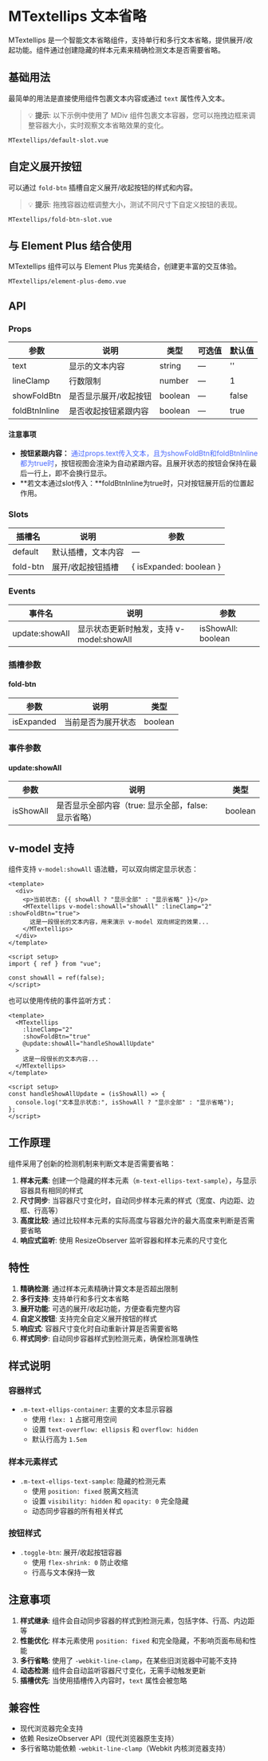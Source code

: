 # MTextellips 文本省略

MTextellips 是一个智能文本省略组件，支持单行和多行文本省略，提供展开/收起功能。组件通过创建隐藏的样本元素来精确检测文本是否需要省略。

## 基础用法

最简单的用法是直接使用组件包裹文本内容或通过 `text` 属性传入文本。

> 💡 **提示**: 以下示例中使用了 MDiv 组件包裹文本容器，您可以拖拽边框来调整容器大小，实时观察文本省略效果的变化。

```demo
MTextellips/default-slot.vue
```

## 自定义展开按钮

可以通过 `fold-btn` 插槽自定义展开/收起按钮的样式和内容。

> 💡 **提示**: 拖拽容器边框调整大小，测试不同尺寸下自定义按钮的表现。

```demo
MTextellips/fold-btn-slot.vue
```

## 与 Element Plus 结合使用

MTextellips 组件可以与 Element Plus 完美结合，创建更丰富的交互体验。

```demo
MTextellips/element-plus-demo.vue
```

## API

### Props

| 参数          | 说明                                                                                                                 | 类型    | 可选值 | 默认值 |
| ------------- | -------------------------------------------------------------------------------------------------------------------- | ------- | ------ | ------ |
| text          | 显示的文本内容                                                                                                       | string  | —      | ''     |
| lineClamp     | 行数限制                                                                                                             | number  | —      | 1      |
| showFoldBtn   | 是否显示展开/收起按钮                                                                                                | boolean | —      | false  |
| foldBtnInline | 是否收起按钮紧跟内容| boolean | —      | true   |

#### 注意事项

- **按钮紧跟内容：** <span style='color:#4968FF'> 通过props.text传入文本，且为showFoldBtn和foldBtnInline都为true时</span>，按钮视图会渲染为自动紧跟内容。且展开状态的按钮会保持在最后一行上，即不会换行显示。
- **若文本通过slot传入：**foldBtnInline为true时，只对按钮展开后的位置起作用。

### Slots

| 插槽名   | 说明               | 参数                    |
| -------- | ------------------ | ----------------------- |
| default  | 默认插槽，文本内容 | —                       |
| fold-btn | 展开/收起按钮插槽  | { isExpanded: boolean } |

### Events

| 事件名         | 说明                                     | 参数               |
| -------------- | ---------------------------------------- | ------------------ |
| update:showAll | 显示状态更新时触发，支持 v-model:showAll | isShowAll: boolean |

### 插槽参数

#### fold-btn

| 参数       | 说明               | 类型    |
| ---------- | ------------------ | ------- |
| isExpanded | 当前是否为展开状态 | boolean |

### 事件参数

#### update:showAll

| 参数      | 说明                                                | 类型    |
| --------- | --------------------------------------------------- | ------- |
| isShowAll | 是否显示全部内容（true: 显示全部，false: 显示省略） | boolean |

## v-model 支持

组件支持 `v-model:showAll` 语法糖，可以双向绑定显示状态：

```vue
<template>
  <div>
    <p>当前状态: {{ showAll ? "显示全部" : "显示省略" }}</p>
    <MTextellips v-model:showAll="showAll" :lineClamp="2" :showFoldBtn="true">
      这是一段很长的文本内容，用来演示 v-model 双向绑定的效果...
    </MTextellips>
  </div>
</template>

<script setup>
import { ref } from "vue";

const showAll = ref(false);
</script>
```

也可以使用传统的事件监听方式：

```vue
<template>
  <MTextellips
    :lineClamp="2"
    :showFoldBtn="true"
    @update:showAll="handleShowAllUpdate"
  >
    这是一段很长的文本内容...
  </MTextellips>
</template>

<script setup>
const handleShowAllUpdate = (isShowAll) => {
  console.log("文本显示状态:", isShowAll ? "显示全部" : "显示省略");
};
</script>
```

## 工作原理

组件采用了创新的检测机制来判断文本是否需要省略：

1. **样本元素**: 创建一个隐藏的样本元素（`m-text-ellips-text-sample`），与显示容器具有相同的样式
2. **尺寸同步**: 当容器尺寸变化时，自动同步样本元素的样式（宽度、内边距、边框、行高等）
3. **高度比较**: 通过比较样本元素的实际高度与容器允许的最大高度来判断是否需要省略
4. **响应式监听**: 使用 ResizeObserver 监听容器和样本元素的尺寸变化

## 特性

1. **精确检测**: 通过样本元素精确计算文本是否超出限制
2. **多行支持**: 支持单行和多行文本省略
3. **展开功能**: 可选的展开/收起功能，方便查看完整内容
4. **自定义按钮**: 支持完全自定义展开按钮的样式
5. **响应式**: 容器尺寸变化时自动重新计算是否需要省略
6. **样式同步**: 自动同步容器样式到检测元素，确保检测准确性

## 样式说明

### 容器样式

- `.m-text-ellips-container`: 主要的文本显示容器
  - 使用 `flex: 1` 占据可用空间
  - 设置 `text-overflow: ellipsis` 和 `overflow: hidden`
  - 默认行高为 `1.5em`

### 样本元素样式

- `.m-text-ellips-text-sample`: 隐藏的检测元素
  - 使用 `position: fixed` 脱离文档流
  - 设置 `visibility: hidden` 和 `opacity: 0` 完全隐藏
  - 动态同步容器的所有相关样式

### 按钮样式

- `.toggle-btn`: 展开/收起按钮容器
  - 使用 `flex-shrink: 0` 防止收缩
  - 行高与文本保持一致

## 注意事项

1. **样式继承**: 组件会自动同步容器的样式到检测元素，包括字体、行高、内边距等
2. **性能优化**: 样本元素使用 `position: fixed` 和完全隐藏，不影响页面布局和性能
3. **多行省略**: 使用了 `-webkit-line-clamp`，在某些旧浏览器中可能不支持
4. **动态检测**: 组件会自动监听容器尺寸变化，无需手动触发更新
5. **插槽优先**: 当使用插槽传入内容时，`text` 属性会被忽略

## 兼容性

- 现代浏览器完全支持
- 依赖 ResizeObserver API（现代浏览器原生支持）
- 多行省略功能依赖 `-webkit-line-clamp`（Webkit 内核浏览器支持）
